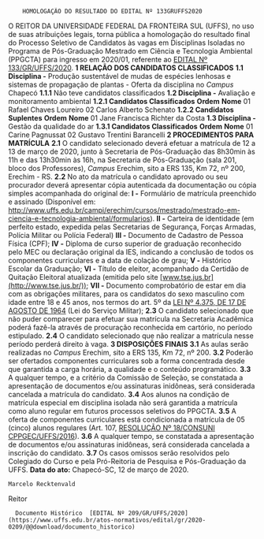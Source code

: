         HOMOLOGAÇÃO DO RESULTADO DO EDITAL Nº 133GRUFFS2020  

 O REITOR DA UNIVERSIDADE FEDERAL DA FRONTEIRA SUL (UFFS), no uso de suas atribuições legais, torna pública a homologação do resultado final do Processo Seletivo de Candidatos às vagas em Disciplinas Isoladas no Programa de Pós-Graduação Mestrado em Ciência e Tecnologia Ambiental (PPGCTA) para ingresso em 2020/01, referente ao [EDITAL Nº 133/GR/UFFS/2020](https://www.uffs.edu.br/atos-normativos/edital/gr/2020-0133).     **1 RELAÇÃO DOS CANDIDATOS CLASSIFICADOS**   **1.1 Disciplina -**  Produção sustentável de mudas de espécies lenhosas e sistemas de propagação de plantas - Oferta da disciplina no *Campus*  Chapecó  **1.1.1**  Não teve candidatos classificados    **1.2 Disciplina -**  Avaliação e monitoramento ambiental  **1.2.1 Candidatos Classificados**      **Ordem**     **Nome**      01   Rafael Chaves Loureiro     02   Carlos Alberto Schenato     **1.2.2 Candidatos Suplentes**      **Ordem**     **Nome**      01   Jane Francisca Richter da Costa     **1.3 Disciplina -**  Gestão da qualidade do ar  **1.3.1 Candidatos Classificados**      **Ordem**     **Nome**      01   Carine Pagnussat     02   Gustavo Trentini Barancelli        **2 PROCEDIMENTOS PARA MATRÍCULA**   **2.1**  O candidato selecionado deverá efetuar a matrícula de 12 a 13 de março de 2020, junto à Secretaria de Pós-Graduação das 8h30min às 11h e das 13h30min às 16h, na Secretaria de Pós-Graduação (sala 201, bloco dos Professores), *Campus*  Erechim, sito a ERS 135, Km 72, nº 200, Erechim - RS.  **2.2**  No ato da matrícula o candidato aprovado ou seu procurador deverá apresentar cópia autenticada da documentação ou cópia simples acompanhada do original de:  **I -**  Formulário de matrícula preenchido e assinado (Disponível em: <http://www.uffs.edu.br/campi/erechim/cursos/mestrado/mestrado-em-ciencia-e-tecnologia-ambiental/formularios>).  **II -**  Carteira de identidade (em perfeito estado, expedida pelas Secretarias de Segurança, Forças Armadas, Polícia Militar ou Polícia Federal)  **III -**  Documento de Cadastro de Pessoa Física (CPF);  **IV -**  Diploma de curso superior de graduação reconhecido pelo MEC ou declaração original da IES, indicando a conclusão de todos os componentes curriculares e a data de colação de grau;  **V -**  Histórico Escolar da Graduação;  **VI -**  Título de eleitor, acompanhado da Certidão de Quitação Eleitoral atualizada (emitida pelo site [www.tse.jus.br](http://www.tse.jus.br/));  **VII -**  Documento comprobatório de estar em dia com as obrigações militares, para os candidatos do sexo masculino com idade entre 18 e 45 anos, nos termos do art. 5º da [LEI Nº 4.375, DE 17 DE AGOSTO DE 1964](http://www.planalto.gov.br/ccivil_03/LEIS/L4375.htm) (Lei do Serviço Militar);  **2.3**  O candidato selecionado que não puder comparecer para efetuar sua matrícula na Secretaria Acadêmica poderá fazê-la através de procuração reconhecida em cartório, no período estipulado.  **2.4**  O candidato selecionado que não realizar a matrícula nesse período perderá direito à vaga.     **3 DISPOSIÇÕES FINAIS**   **3.1**  As aulas serão realizadas no *Campus*  Erechim, sito a ERS 135, Km 72, nº 200.  **3.2**  Poderão ser ofertados componentes curriculares sob a forma concentrada desde que garantida a carga horária, a qualidade e o conteúdo programático.  **3.3**  A qualquer tempo, e a critério da Comissão de Seleção, se constatada a apresentação de documentos e/ou assinaturas inidôneas, será considerada cancelada a matrícula do candidato.  **3.4**  Aos alunos na condição de matrícula especial em disciplina isolada não será garantida a matrícula como aluno regular em futuros processos seletivos do PPGCTA.  **3.5**  A oferta de componentes curriculares está condicionada a matrícula de 05 (cinco) alunos regulares (Art. 107, [RESOLUÇÃO Nº 18/CONSUNI CPPGEC/UFFS/2016](https://www.uffs.edu.br/atos-normativos/resolucao/consunicppgec/2016-0018)).  **3.6**  A qualquer tempo, se constatada a apresentação de documentos e/ou assinaturas inidôneas, será considerada cancelada a inscrição do candidato.  **3.7**  Os casos omissos serão resolvidos pelo Colegiado do Curso e pela Pró-Reitoria de Pesquisa e Pós-Graduação da UFFS.        **Data do ato:** Chapecó-SC, 12 de março de 2020.   
 

    Marcelo Recktenvald   
 Reitor 

      Documento Histórico  [EDITAL Nº 209/GR/UFFS/2020](https://www.uffs.edu.br/atos-normativos/edital/gr/2020-0209/@@download/documento_historico)     
      